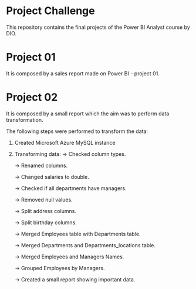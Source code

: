 # Project Challenge

This repository contains the final projects of the Power BI Analyst course by DIO. 

# Project 01 

It is composed by a sales report made on Power BI - project 01.

# Project 02 

It is composed by a small report which the aim was to perform data transformation.

The following steps were performed to transform the data:

1. Created Microsoft Azure MySQL instance

2. Transforming data:
	-> Checked column types.
   
	-> Renamed columns.
   
	-> Changed salaries to double.
   
	-> Checked if all departments have managers.
   
	-> Removed null values.
   
	-> Split address columns.
   
	-> Split birthday columns.
   
	-> Merged Employees table with Departments table.
   
	-> Merged Departments and Departments_locations table.
   
	-> Merged Employees and Managers Names.
   
	-> Grouped Employees by Managers.
   
	-> Created a small report showing important data.
